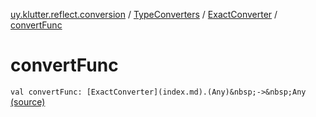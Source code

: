 [uy.klutter.reflect.conversion](../../index.md) / [TypeConverters](../index.md) / [ExactConverter](index.md) / [convertFunc](.)


# convertFunc
`val convertFunc: [ExactConverter](index.md).(Any)&nbsp;->&nbsp;Any` [(source)](https://github.com/kohesive/klutter/blob/master/reflect-core-jdk6/src/main/kotlin/uy/klutter/reflect/conversion/Converters.kt#L96)


